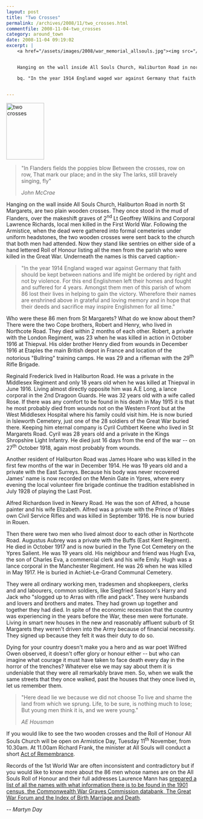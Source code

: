 ```yaml
---
layout: post
title: "Two Crosses"
permalink: /archives/2008/11/two_crosses.html
commentfile: 2008-11-04-two_crosses
category: around_town
date: 2008-11-04 09:19:02
excerpt: |
    <a href="/assets/images/2008/war_memorial_allsouls.jpg"><img src="/assets/images/2008/war_memorial_allsouls-thumb.jpg" width="100" height="150" alt="two crosses" class="photo right" /></a>


    Hanging on the wall inside All Souls Church, Haliburton Road in north St Margarets, are two plain wooden crosses. They once stood in the mud of Flanders, over the makeshift graves of 2<sup>nd</sup> Lt Geoffrey Wilkins and Corporal Lawrence Richards, local men killed in the First World War. Following the Armistice, when the dead were gathered into formal cemeteries under uniform headstones, the two wooden crosses were sent back to the church that both men had attended. Now they stand like sentries on either side of a hand lettered Roll of Honour listing all the men from the parish who were killed in the Great War. Underneath the names is this carved caption:-

    bq. "In the year 1914 England waged war against Germany that faith should be kept between nations and life might be ordered by right and not by violence. For this end Englishmen left their homes and fought and suffered for 4 years. Amongst them men of this parish of whom 86 lost their lives in helping to gain the victory. Wherefore their names are enshrined above in grateful and loving memory and in hope that their deeds and sacrifice may inspire Englishmen for all time."


---
```


<a href="/assets/images/2008/war_memorial_allsouls.jpg"><img src="/assets/images/2008/war_memorial_allsouls-thumb.jpg" width="100" height="150" alt="two crosses" class="photo right" /></a>

> "In Flanders fields the poppies blow
>  Between the crosses, row on row,
>  That mark our place; and in the sky
>  The larks, still bravely singing, fly"
> 
> <cite>John McCrae</cite>

Hanging on the wall inside All Souls Church, Haliburton Road in north St Margarets, are two plain wooden crosses. They once stood in the mud of Flanders, over the makeshift graves of 2<sup>nd</sup> Lt Geoffrey Wilkins and Corporal Lawrence Richards, local men killed in the First World War. Following the Armistice, when the dead were gathered into formal cemeteries under uniform headstones, the two wooden crosses were sent back to the church that both men had attended. Now they stand like sentries on either side of a hand lettered Roll of Honour listing all the men from the parish who were killed in the Great War. Underneath the names is this carved caption:-

> "In the year 1914 England waged war against Germany that faith should be kept between nations and life might be ordered by right and not by violence. For this end Englishmen left their homes and fought and suffered for 4 years. Amongst them men of this parish of whom 86 lost their lives in helping to gain the victory. Wherefore their names are enshrined above in grateful and loving memory and in hope that their deeds and sacrifice may inspire Englishmen for all time."

Who were these 86 men from St Margarets? What do we know about them? There were the two Cope brothers, Robert and Henry, who lived in Northcote Road. They died within 2 months of each other. Robert, a private with the London Regiment, was 23 when he was killed in action in October 1916 at Thiepval. His older brother Henry died from wounds in December 1916 at Etaples the main British depot in France and location of the notorious "Bullring" training camps. He was 29 and a rifleman with the 29<sup>th</sup> Rifle Brigade.

Reginald Frederick lived in Haliburton Road. He was a private in the Middlesex Regiment and only 18 years old when he was killed at Thiepval in June 1916. Living almost directly opposite him was A.E Long, a lance corporal in the 2nd Dragoon Guards. He was 32 years old with a wife called Rose. If there was any comfort to be found in his death in May 1915 it is that he most probably died from wounds not on the Western Front but at the West Middlesex Hospital where his family could visit him. He is now buried in Isleworth Cemetery, just one of the 28 soldiers of the Great War buried there. Keeping him eternal company is Cyril Cuthbert Keene who lived in St Margarets Road. Cyril was 28 years old and a private in the Kings Shropshire Light Infantry. He died just 16 days from the end of the war -- on 27<sup>th</sup> October 1918, again most probably from wounds.

Another resident of Haliburton Road was James Hoare who was killed in the first few months of the war in December 1914. He was 19 years old and a private with the East Surreys. Because his body was never recovered James' name is now recorded on the Menin Gate in Ypres, where every evening the local volunteer fire brigade continue the tradition established in July 1928 of playing the Last Post.

Alfred Richardson lived in Newry Road. He was the son of Alfred, a house painter and his wife Elizabeth. Alfred was a private with the Prince of Wales own Civil Service Rifles and was killed in September 1916. He is now buried in Rouen.

Then there were two men who lived almost door to each other in Northcote Road. Augustus Aubrey was a private with the Buffs (East Kent Regiment). He died in October 1917 and is now buried in the Tyne Cot Cemetery on the Ypres Salient. He was 19 years old. His neighbour and friend was Hugh Eva, the son of Charles Eva, a commercial clerk and his wife Emily. Hugh was a lance corporal in the Manchester Regiment. He was 26 when he was killed in May 1917. He is buried in Achiet-Le-Grand Communal Cemetery.

They were all ordinary working men, tradesmen and shopkeepers, clerks and and labourers, common soldiers, like Siegfried Sassoon's Harry and Jack who "slogged up to Arras with rifle and pack". They were husbands and lovers and brothers and mates. They had grown up together and together they had died. In spite of the economic recession that the country was experiencing in the years before the War, these men were fortunate. Living in smart new houses in the new and reasonably affluent suburb of St Margarets they weren't driven into the Army because of financial necessity. They signed up because they felt it was their duty to do so.

Dying for your country doesn't make you a hero and as war poet Wilfred Owen observed, it doesn't offer glory or honour either -- but who can imagine what courage it must have taken to face death every day in the horror of the trenches? Whatever else we may say about them it is undeniable that they were all remarkably brave men. So, when we walk the same streets that they once walked, past the houses that they once lived in, let us remember them.

> "Here dead lie we because we did not choose
>  To live and shame the land from which we sprung.
>  Life, to be sure, is nothing much to lose;
>  But young men think it is, and we were young."
> 
> <cite>AE Housman</cite>

If you would like to see the two wooden crosses and the Roll of Honour All Souls Church will be open on Armistice Day, Tuesday 11<sup>th</sup> November, from 10.30am. At 11.00am Richard Frank, the minister at All Souls will conduct a short [Act of Remembrance](/event/meeting/200705141998).

Records of the 1st World War are often inconsistent and contradictory but if you would like to know more about the 86 men whose names are on the All Souls Roll of Honour and their full addresses Laurence Mann has [prepared a list of all the names with what information there is to be found in the 1901 census, the Commonwealth War Graves Commission databank, The Great War Forum and the Index of Birth Marriage and Death](/assets/images/2008/AllSoulsRoll_of_Honour.pdf).

<cite>-- Martyn Day</cite>

